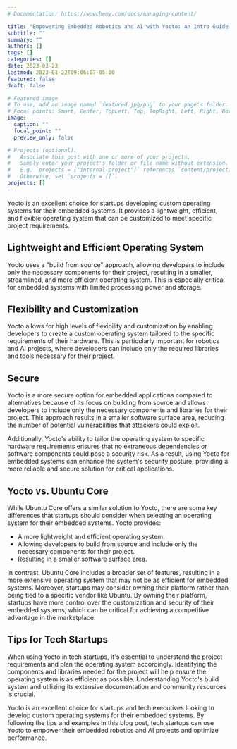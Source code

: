 ```yaml
---
# Documentation: https://wowchemy.com/docs/managing-content/

title: "Empowering Embedded Robotics and AI with Yocto: An Intro Guide for Tech Startups"
subtitle: ""
summary: ""
authors: []
tags: []
categories: []
date: 2023-03-23
lastmod: 2023-01-22T09:06:07-05:00
featured: false
draft: false

# Featured image
# To use, add an image named `featured.jpg/png` to your page's folder.
# Focal points: Smart, Center, TopLeft, Top, TopRight, Left, Right, BottomLeft, Bottom, BottomRight.
image:
  caption: ""
  focal_point: ""
  preview_only: false

# Projects (optional).
#   Associate this post with one or more of your projects.
#   Simply enter your project's folder or file name without extension.
#   E.g. `projects = ["internal-project"]` references `content/project/deep-learning/index.md`.
#   Otherwise, set `projects = []`.
projects: []
---
```


[Yocto](https://www.yoctoproject.org/) is an excellent choice for startups developing custom operating systems for their embedded systems. It provides a lightweight, efficient, and flexible operating system that can be customized to meet specific project requirements.

## Lightweight and Efficient Operating System

Yocto uses a "build from source" approach, allowing developers to include only the necessary components for their project, resulting in a smaller, streamlined, and more efficient operating system. This is especially critical for embedded systems with limited processing power and storage.

## Flexibility and Customization

Yocto allows for high levels of flexibility and customization by enabling developers to create a custom operating system tailored to the specific requirements of their hardware. This is particularly important for robotics and AI projects, where developers can include only the required libraries and tools necessary for their project.

## Secure

Yocto is a more secure option for embedded applications compared to alternatives because of its focus on building from source and allows developers to include only the necessary components and libraries for their project. This approach results in a smaller software surface area, reducing the number of potential vulnerabilities that attackers could exploit.

Additionally, Yocto's ability to tailor the operating system to specific hardware requirements ensures that no extraneous dependencies or software components could pose a security risk. As a result, using Yocto for embedded systems can enhance the system's security posture, providing a more reliable and secure solution for critical applications.

## Yocto vs. Ubuntu Core

While Ubuntu Core offers a similar solution to Yocto, there are some key differences that startups should consider when selecting an operating system for their embedded systems. Yocto provides:

- A more lightweight and efficient operating system.
- Allowing developers to build from source and include only the necessary components for their project.
- Resulting in a smaller software surface area.

In contrast, Ubuntu Core includes a broader set of features, resulting in a more extensive operating system that may not be as efficient for embedded systems. Moreover, startups may consider owning their platform rather than being tied to a specific vendor like Ubuntu. By owning their platform, startups have more control over the customization and security of their embedded systems, which can be critical for achieving a competitive advantage in the marketplace.

## Tips for Tech Startups

When using Yocto in tech startups, it's essential to understand the project requirements and plan the operating system accordingly. Identifying the components and libraries needed for the project will help ensure the operating system is as efficient as possible. Understanding Yocto's build system and utilizing its extensive documentation and community resources is crucial.

Yocto is an excellent choice for startups and tech executives looking to develop custom operating systems for their embedded systems. By following the tips and examples in this blog post, tech startups can use Yocto to empower their embedded robotics and AI projects and optimize performance.
